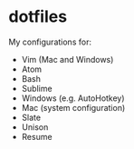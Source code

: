 dotfiles
========
My configurations for:

* Vim (Mac and Windows)
* Atom
* Bash
* Sublime
* Windows (e.g. AutoHotkey)
* Mac (system configuration)
* Slate
* Unison
* Resume